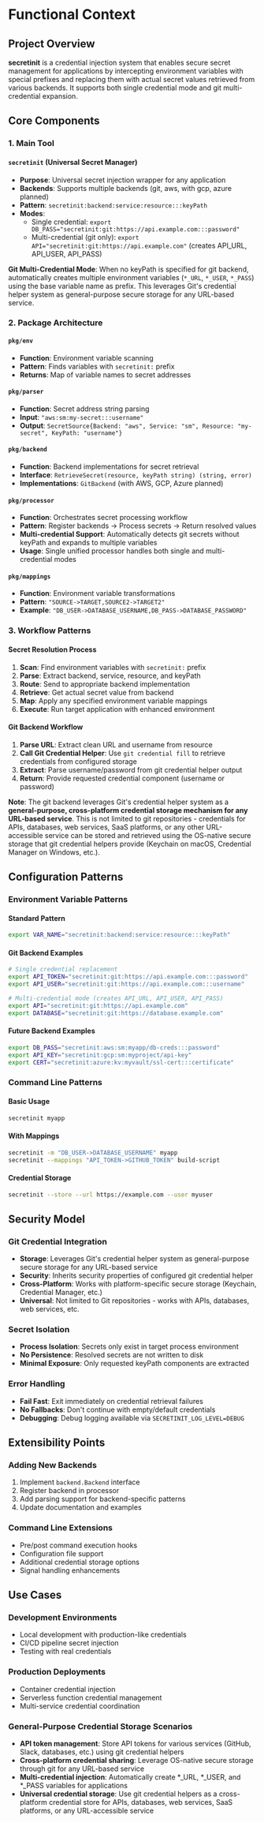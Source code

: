 # Functional Context

## Project Overview

**secretinit** is a credential injection system that enables secure secret management for applications by intercepting environment variables with special prefixes and replacing them with actual secret values retrieved from various backends. It supports both single credential mode and git multi-credential expansion.

## Core Components

### 1. Main Tool

#### `secretinit` (Universal Secret Manager)
- **Purpose**: Universal secret injection wrapper for any application
- **Backends**: Supports multiple backends (git, aws, with gcp, azure planned)
- **Pattern**: `secretinit:backend:service:resource:::keyPath`
- **Modes**: 
  - Single credential: `export DB_PASS="secretinit:git:https://api.example.com:::password"`
  - Multi-credential (git only): `export API="secretinit:git:https://api.example.com"` (creates API_URL, API_USER, API_PASS)

**Git Multi-Credential Mode**: When no keyPath is specified for git backend, automatically creates multiple environment variables (`*_URL`, `*_USER`, `*_PASS`) using the base variable name as prefix. This leverages Git's credential helper system as general-purpose secure storage for any URL-based service.

### 2. Package Architecture

#### `pkg/env`
- **Function**: Environment variable scanning
- **Pattern**: Finds variables with `secretinit:` prefix
- **Returns**: Map of variable names to secret addresses

#### `pkg/parser`
- **Function**: Secret address string parsing
- **Input**: `"aws:sm:my-secret:::username"`
- **Output**: `SecretSource{Backend: "aws", Service: "sm", Resource: "my-secret", KeyPath: "username"}`

#### `pkg/backend`
- **Function**: Backend implementations for secret retrieval
- **Interface**: `RetrieveSecret(resource, keyPath string) (string, error)`
- **Implementations**: `GitBackend` (with AWS, GCP, Azure planned)

#### `pkg/processor`
- **Function**: Orchestrates secret processing workflow
- **Pattern**: Register backends → Process secrets → Return resolved values
- **Multi-credential Support**: Automatically detects git secrets without keyPath and expands to multiple variables
- **Usage**: Single unified processor handles both single and multi-credential modes

#### `pkg/mappings`
- **Function**: Environment variable transformations
- **Pattern**: `"SOURCE->TARGET,SOURCE2->TARGET2"`
- **Example**: `"DB_USER->DATABASE_USERNAME,DB_PASS->DATABASE_PASSWORD"`

### 3. Workflow Patterns

#### Secret Resolution Process
1. **Scan**: Find environment variables with `secretinit:` prefix
2. **Parse**: Extract backend, service, resource, and keyPath
3. **Route**: Send to appropriate backend implementation
4. **Retrieve**: Get actual secret value from backend
5. **Map**: Apply any specified environment variable mappings
6. **Execute**: Run target application with enhanced environment

#### Git Backend Workflow
1. **Parse URL**: Extract clean URL and username from resource
2. **Call Git Credential Helper**: Use `git credential fill` to retrieve credentials from configured storage
3. **Extract**: Parse username/password from git credential helper output
4. **Return**: Provide requested credential component (username or password)

**Note**: The git backend leverages Git's credential helper system as a **general-purpose, cross-platform credential storage mechanism for any URL-based service**. This is not limited to git repositories - credentials for APIs, databases, web services, SaaS platforms, or any other URL-accessible service can be stored and retrieved using the OS-native secure storage that git credential helpers provide (Keychain on macOS, Credential Manager on Windows, etc.).

## Configuration Patterns

### Environment Variable Patterns

#### Standard Pattern
```bash
export VAR_NAME="secretinit:backend:service:resource:::keyPath"
```

#### Git Backend Examples
```bash
# Single credential replacement
export API_TOKEN="secretinit:git:https://api.example.com:::password"
export API_USER="secretinit:git:https://api.example.com:::username"

# Multi-credential mode (creates API_URL, API_USER, API_PASS)
export API="secretinit:git:https://api.example.com"
export DATABASE="secretinit:git:https://database.example.com"
```

#### Future Backend Examples
```bash
export DB_PASS="secretinit:aws:sm:myapp/db-creds:::password"
export API_KEY="secretinit:gcp:sm:myproject/api-key"
export CERT="secretinit:azure:kv:myvault/ssl-cert:::certificate"
```

### Command Line Patterns

#### Basic Usage
```bash
secretinit myapp
```

#### With Mappings
```bash
secretinit -m "DB_USER->DATABASE_USERNAME" myapp
secretinit --mappings "API_TOKEN->GITHUB_TOKEN" build-script
```

#### Credential Storage
```bash
secretinit --store --url https://example.com --user myuser
```

## Security Model

### Git Credential Integration
- **Storage**: Leverages Git's credential helper system as general-purpose secure storage for any URL-based service
- **Security**: Inherits security properties of configured git credential helper
- **Cross-Platform**: Works with platform-specific secure storage (Keychain, Credential Manager, etc.)
- **Universal**: Not limited to Git repositories - works with APIs, databases, web services, etc.

### Secret Isolation
- **Process Isolation**: Secrets only exist in target process environment
- **No Persistence**: Resolved secrets are not written to disk
- **Minimal Exposure**: Only requested keyPath components are extracted

### Error Handling
- **Fail Fast**: Exit immediately on credential retrieval failures
- **No Fallbacks**: Don't continue with empty/default credentials
- **Debugging**: Debug logging available via `SECRETINIT_LOG_LEVEL=DEBUG`

## Extensibility Points

### Adding New Backends
1. Implement `backend.Backend` interface
2. Register backend in processor
3. Add parsing support for backend-specific patterns
4. Update documentation and examples

### Command Line Extensions
- Pre/post command execution hooks
- Configuration file support
- Additional credential storage options
- Signal handling enhancements

## Use Cases

### Development Environments
- Local development with production-like credentials
- CI/CD pipeline secret injection
- Testing with real credentials

### Production Deployments
- Container credential injection
- Serverless function credential management
- Multi-service credential coordination

### General-Purpose Credential Storage Scenarios
- **API token management**: Store API tokens for various services (GitHub, Slack, databases, etc.) using git credential helpers
- **Cross-platform credential sharing**: Leverage OS-native secure storage through git for any URL-based service
- **Multi-credential injection**: Automatically create *_URL, *_USER, and *_PASS variables for applications
- **Universal credential storage**: Use git credential helpers as a cross-platform credential store for APIs, databases, web services, SaaS platforms, or any URL-accessible service
